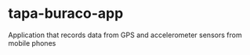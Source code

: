 # tapa-buraco-app
Application that records data from GPS and accelerometer sensors from mobile phones
